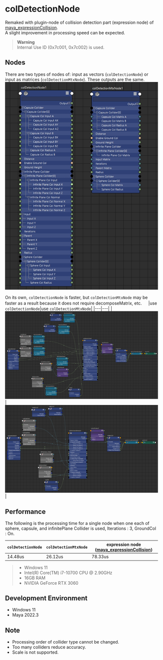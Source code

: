 # colDetectionNode

Remaked with plugin-node of collision detection part (expression node) of [maya_expressionCollision](https://github.com/akasaki1211/maya_expressionCollision).  
A slight improvement in processing speed can be expected.  

> **Warning**  
> Internal Use ID (0x7c001, 0x7c002) is used.

## Nodes  
There are two types of nodes of: input as vectors (`colDetectionNode`) or input as matrices (`colDetectionMtxNode`). These outputs are the same.
![nodes](.images/nodes.jpg)  

On its own, `colDetectionNode` is faster, but `colDetectionMtxNode` may be faster as a result because it does not require decomposeMatrix, etc. 　
|use `colDetectionNode`|use `colDetectionMtxNode`|
|---|---|
|![colDetectionNode](./.images/colDetectionNode.jpg)|![colDetectionMtxNode](./.images/colDetectionMtxNode.jpg)|


## Performance
The following is the processing time for a single node when one each of sphere, capsule, and infinitePlane Collider is used, Iterations : 3, GroundCol : On.

|`colDetectionNode`|`colDetectionMtxNode`|expression node ([maya_expressionCollision](https://github.com/akasaki1211/maya_expressionCollision))|
|---|---|---|
|14.48us|26.12us|78.33us|

> * Windows 11
> * Intel(R) Core(TM) i7-10700 CPU @ 2.90GHz
> * 16GB RAM
> * NVIDIA GeForce RTX 3060

## Development Environment
* Windows 11
* Maya 2022.3

## Note  
* Processing order of collider type cannot be changed.  
* Too many colliders reduce accuracy.  
* Scale is not supported.  